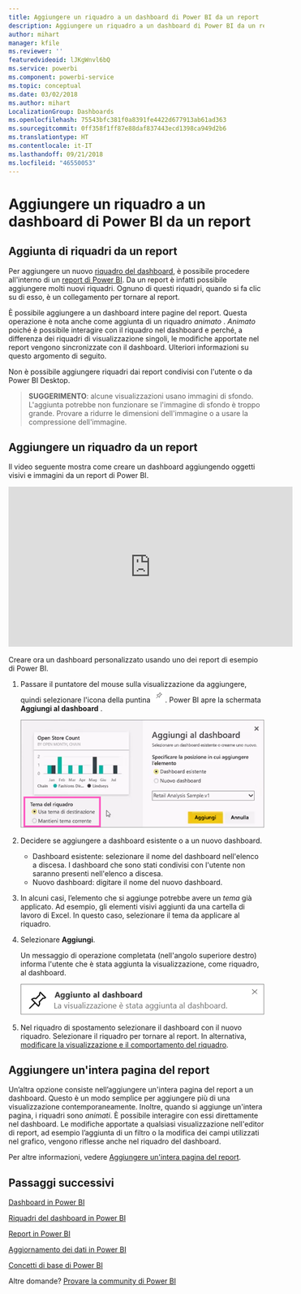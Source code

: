 ```yaml
---
title: Aggiungere un riquadro a un dashboard di Power BI da un report
description: Aggiungere un riquadro a un dashboard di Power BI da un report.
author: mihart
manager: kfile
ms.reviewer: ''
featuredvideoid: lJKgWnvl6bQ
ms.service: powerbi
ms.component: powerbi-service
ms.topic: conceptual
ms.date: 03/02/2018
ms.author: mihart
LocalizationGroup: Dashboards
ms.openlocfilehash: 75543bfc381f0a8391fe4422d677913ab61ad363
ms.sourcegitcommit: 0ff358f1ff87e88daf837443ecd1398ca949d2b6
ms.translationtype: HT
ms.contentlocale: it-IT
ms.lasthandoff: 09/21/2018
ms.locfileid: "46550053"
---
```

# <a name="pin-a-tile-to-a-power-bi-dashboard-from-a-report"></a>Aggiungere un riquadro a un dashboard di Power BI da un report
## <a name="pinning-tiles-from-a-report"></a>Aggiunta di riquadri da un report
Per aggiungere un nuovo [riquadro del dashboard](consumer/end-user-tiles.md), è possibile procedere all'interno di un [report di Power BI](consumer/end-user-reports.md). Da un report è infatti possibile aggiungere molti nuovi riquadri.  Ognuno di questi riquadri, quando si fa clic su di esso, è un collegamento per tornare al report.

È possibile aggiungere a un dashboard intere pagine del report.  Questa operazione è nota anche come aggiunta di un riquadro *animato* .  *Animato* poiché è possibile interagire con il riquadro nel dashboard e perché, a differenza dei riquadri di visualizzazione singoli, le modifiche apportate nel report vengono sincronizzate con il dashboard. Ulteriori informazioni su questo argomento di seguito.

Non è possibile aggiungere riquadri dai report condivisi con l'utente o da Power BI Desktop. 

> **SUGGERIMENTO**: alcune visualizzazioni usano immagini di sfondo. L'aggiunta potrebbe non funzionare se l'immagine di sfondo è troppo grande.  Provare a ridurre le dimensioni dell'immagine o a usare la compressione dell'immagine.  
> 
> 

## <a name="pin-a-tile-from-a-report"></a>Aggiungere un riquadro da un report
Il video seguente mostra come creare un dashboard aggiungendo oggetti visivi e immagini da un report di Power BI.

<iframe width="560" height="315" src="https://www.youtube.com/embed/lJKgWnvl6bQ" frameborder="0" allowfullscreen></iframe>

Creare ora un dashboard personalizzato usando uno dei report di esempio di Power BI.

1. Passare il puntatore del mouse sulla visualizzazione da aggiungere, quindi selezionare l'icona della puntina ![](media/service-dashboard-pin-tile-from-report/pbi_pintile_small.png). Power BI apre la schermata **Aggiungi al dashboard** .
   
     ![Finestra Aggiungi al dashboard](media/service-dashboard-pin-tile-from-report/pbi_themes2.png)
2. Decidere se aggiungere a dashboard esistente o a un nuovo dashboard.
   
   * Dashboard esistente: selezionare il nome del dashboard nell'elenco a discesa. I dashboard che sono stati condivisi con l'utente non saranno presenti nell'elenco a discesa.
   * Nuovo dashboard: digitare il nome del nuovo dashboard.
3. In alcuni casi, l’elemento che si aggiunge potrebbe avere un *tema* già applicato.  Ad esempio, gli elementi visivi aggiunti da una cartella di lavoro di Excel. In questo caso, selezionare il tema da applicare al riquadro.
4. Selezionare **Aggiungi**.
   
   Un messaggio di operazione completata (nell'angolo superiore destro) informa l'utente che è stata aggiunta la visualizzazione, come riquadro, al dashboard.
   
   ![Messaggio di operazione completata](media/service-dashboard-pin-tile-from-report/pinsuccess.png)
5. Nel riquadro di spostamento selezionare il dashboard con il nuovo riquadro. Selezionare il riquadro per tornare al report. In alternativa, [modificare la visualizzazione e il comportamento del riquadro](service-dashboard-edit-tile.md).

## <a name="pin-an-entire-report-page"></a>Aggiungere un'intera pagina del report
Un’altra opzione consiste nell’aggiungere un'intera pagina del report a un dashboard. Questo è un modo semplice per aggiungere più di una visualizzazione contemporaneamente.  Inoltre, quando si aggiunge un'intera pagina, i riquadri sono *animati*. È possibile interagire con essi direttamente nel dashboard. Le modifiche apportate a qualsiasi visualizzazione nell'editor di report, ad esempio l’aggiunta di un filtro o la modifica dei campi utilizzati nel grafico, vengono riflesse anche nel riquadro del dashboard.  

Per altre informazioni, vedere [Aggiungere un'intera pagina del report](service-dashboard-pin-live-tile-from-report.md).

## <a name="next-steps"></a>Passaggi successivi
[Dashboard in Power BI](consumer/end-user-dashboards.md)

[Riquadri del dashboard in Power BI](consumer/end-user-tiles.md)

[Report in Power BI](consumer/end-user-reports.md)

[Aggiornamento dei dati in Power BI](refresh-data.md)

[Concetti di base di Power BI](consumer/end-user-basic-concepts.md)

Altre domande? [Provare la community di Power BI](http://community.powerbi.com/)

